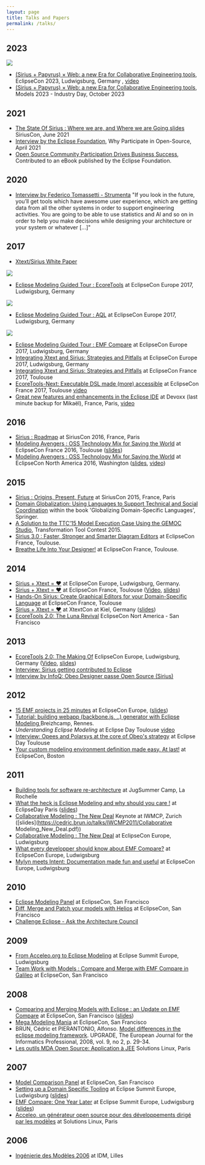 ```yaml
---
layout: page
title: Talks and Papers
permalink: /talks/
---
```

## 2023
[![](https://cedric.brun.io/talks/EclipseCon2023/thumbnail.png)](https://cedric.brun.io/talks/EclipseCon2023/EclipseCon_SiriusPapyrus_Web.pdf) 
* [(Sirius + Papyrus) × Web: a new Era for Collaborative Engineering tools](https://www.eclipsecon.org/2023/sessions/sirius-papyrus-%C3%97-web-new-era-collaborative-engineering-tools), EclipseCon 2023, Ludwigsburg, Germany , [video](https://www.youtube.com/watch?v=18MuxEVm6y0)
* [(Sirius + Papyrus) × Web: a new Era for Collaborative Engineering tools](https://conf.researchr.org/track/models-2023/models-2023-industry-days#program), Models 2023 - Industry Day, October 2023

## 2021
* [The State Of Sirius : Where we are, and Where we are Going](https://www.youtube.com/watch?v=MBc6O_pxinA),[slides](https://cedric.brun.io/talks/SiriusCon2021/SiriusCon_2021-The_State_of_Sirius_Where_We_Are_and_Where_We_Are_Going.pdf) SiriusCon, June 2021
* [Interview by the Eclipse Foundation](https://www.youtube.com/watch?v=zh6uTWMIqzs), Why Participate in Open-Source, April 2021
* [Open Source Community Participation Drives Business Success](https://outreach.eclipse.foundation/participate-open-source-ebook), Contributed to an eBook published by the Eclipse Foundation.

## 2020
* [Interview by Federico Tomassetti - Strumenta](https://tomassetti.me/interview-with-cedric-brun/) "If you look in the future, you’ll get tools which have awesome user experience, which are getting data from all the other systems in order to support engineering activities. You are going to be able to use statistics and AI and so on in order to help you make decisions while designing your architecture or your system or whatever [...]"


## 2017
* [Xtext/Sirius White Paper](https://www.obeodesigner.com/en/white-paper-xtext-sirius)

[![](https://cedric.brun.io/talks/EclipseConEU2017/ecoretools_thumbnail.png)](https://cedric.brun.io/talks/EclipseConEU2017/EclipseModelingGuidedTour-ecoretools.pdf)
* [Eclipse Modeling Guided Tour : EcoreTools](https://cedric.brun.io/talks/EclipseConEU2017/EclipseModelingGuidedTour-ecoretools.pdf) at EclipseCon Europe 2017, Ludwigsburg, Germany

[![](https://cedric.brun.io/talks/EclipseConEU2017/aql_thumbnail.png)](https://cedric.brun.io/talks/EclipseConEU2017/EclipseModelingGuidedTour-aql.pdf)
* [Eclipse Modeling Guided Tour : AQL](https://cedric.brun.io/talks/EclipseConEU2017/EclipseModelingGuidedTour-aql.pdf) at EclipseCon Europe 2017, Ludwigsburg, Germany
  
[![](https://cedric.brun.io/talks/EclipseConEU2017/compare_thumbnail.png)](https://cedric.brun.io/talks/EclipseConEU2017/EclipseModelingGuidedTour-compare.pdf)
* [Eclipse Modeling Guided Tour : EMF Compare](https://cedric.brun.io/talks/EclipseConEU2017/EclipseModelingGuidedTour-compare.pdf) at EclipseCon Europe 2017, Ludwigsburg, Germany
* [Integrating Xtext and Sirius: Strategies and Pitfalls](https://cedric.brun.io/talks/EclipseConEU2017/Sirius%20and%20Xtext-%20ECE.pdf) at EclipseCon Europe 2017, Ludwigsburg, Germany
* [Integrating Xtext and Sirius: Strategies and Pitfalls](https://www.slideshare.net/cbrun/integrating-xtext-and-sirius-strategies-and-pitfalls) at EclipseCon France 2017, Toulouse
* [EcoreTools-Next: Executable DSL made (more) accessible](https://cedric.brun.io/talks/EclipseConFR2017/ALE_talk.pdf) at EclipseCon France 2017, Toulouse  [video](https://www.youtube.com/watch?v=x4viqEFN7PU)
* [Great new features and enhancements in the Eclipse IDE](https://www.slideshare.net/mikaelbarbero/whats-new-in-eclipse-oxygen-devoxx-france-2017) at Devoxx (last minute backup for Mikaël), France, Paris,  [video](https://www.youtube.com/watch?v=jIcFiFZppSw)

## 2016
* [Sirius : Roadmap](https://cedric.brun.io/talks/SiriusCon2016/slides/#/) at SiriusCon 2016, France, Paris
* [Modeling Avengers : OSS Technology Mix for Saving the World](https://www.eclipsecon.org/france2016/session/modeling-avengers-open-source-technology-mix-saving-world) at EclipseCon France 2016, Toulouse ([slides](https://cedric.brun.io/talks/ModelingAvengers/#/))
* [Modeling Avengers : OSS Technology Mix for Saving the World](https://www.infoq.com/presentations/smart-farming-system-tools) at EclipseCon North America 2016, Washington ([slides](https://cedric.brun.io/talks/ModelingAvengers/#/), [video](https://www.infoq.com/presentations/smart-farming-system-tools))

## 2015
* [Sirius : Origins, Present, Future](https://cedric.brun.io/talks/SiriusOriginsPresentFuture/#/) at SiriusCon 2015, France, Paris
* [Domain Globalization: Using Languages to Support Technical and Social Coordination](https://link.springer.com/chapter/10.1007/978-3-319-26172-0_5) within the book 'Globalizing Domain-Specific Languages', Springer.
* [A Solution to the TTC'15 Model Execution Case Using the GEMOC Studio](https://hal.inria.fr/hal-01152342/), Transformation Tool Contest 2015.
* [Sirius 3.0 : Faster, Stronger and Smarter Diagram Editors](https://cedric.brun.io/talks/Sirius300FasterStrongerSmarter/slides/#/) at EclipseCon France, Toulouse.
* [Breathe Life Into Your Designer!](https://siriuslab.github.io/talks/BreatheLifeInYourDesigner/slides/index.html) at EclipseCon France, Toulouse.

## 2014

* [Sirius + Xtext = ♥](https://www.eclipsecon.org/europe2014/session/sirius-xtext-%E2%99%A5) at EclipseCon Europe, Ludwigsburg, Germany. 
* [Sirius + Xtext = ♥](https://www.eclipsecon.org/france2014/sites/default/files/slides/Xtext_Sirius.pdf) at EclipseCon France, Toulouse ([Video](https://www.youtube.com/watch?v=Ha0FbmcLjYY), [slides](https://www.eclipsecon.org/france2014/sites/default/files/slides/Xtext_Sirius.pdf))
* [Hands-On Sirius: Create Graphical Editors for your Domain-Specific Language](https://www.eclipsecon.org/france2014/session/hands-sirius-create-graphical-editors-your-domain-specific-language) at EclipseCon France, Toulouse
* [Sirius + Xtext = ♥](https://cedric.brun.io/talks/XtextCon2014/Xtext_Sirius.pdf) at XtextCon at Kiel, Germany ([slides](https://cedric.brun.io/talks/XtextCon2014/Xtext_Sirius.pdf))
* [EcoreTools 2.0: The Luna Revival](https://cedric.brun.io/talks/EclipseConUS2014/EcoreTools2.pdf) EclipseCon Nort America - San Francisco

## 2013

* [EcoreTools 2.0: The Making Of](https://www.eclipsecon.org/europe2013/ecoretools-20-making) EclipseCon Europe, Ludwigsburg, Germany ([Video](https://www.youtube.com/watch?v=XSP-oAmmS_E), [slides](https://www.eclipsecon.org/europe2013/sites/eclipsecon.org.europe2013/files/EcoreTools2.pdf))
* [Interview: Sirius getting contributed to Eclipse](https://www.youtube.com/watch?v=hyDxSmbSi2g)
* [Interview by InfoQ: Obeo Designer passe Open Source (Sirius)](https://www.infoq.com/fr/interviews/obeo-designer-open-source-sirius/)

## 2012

* [15 EMF projects in 25 minutes](https://cedric.brun.io/eclipsecon-europe-2012-slides/) at EclipseCon Europe, ([slides](https://cedric.brun.io/eclipsecon-europe-2012-slides/))
* [Tutorial: building webapp (backbone.js, ..) generator with Eclipse Modeling ](https://plus.google.com/+C%C3%A9dricBrun/posts/EKgDZ1grtEv) Breizhcamp, Rennes.
* *Understanding Eclipse Modeling*  at Eclipse Day Toulouse [video](https://www.youtube.com/watch?v=sFf34a5u92U)
* [Interview: Opees and Polarsys at the core of Obeo's strategy](https://www.youtube.com/watch?v=DD-miRQlnQc) at Eclipse Day Toulouse
* [Your custom modeling environment definition made easy. At last!](https://www.eclipsecon.org/2013/sessions/your-custom-modeling-environment-definition-made-easy-last) at EclipseCon, Boston


## 2011

* [Building tools for software re-architecture](https://sites.google.com/site/jugsummercamp/) at JugSummer Camp, La Rochelle
* [What the heck is Eclipse Modeling and why should you care !](https://cedric.brun.io/talks/EclipseDayParis2011/EclipseModeling.pdf) at EclipseDay Paris ([slides](https://cedric.brun.io/talks/EclipseDayParis2011/EclipseModeling.pdf))
* [Collaborative Modeling : The New Deal](https://dl.acm.org/citation.cfm?id=2000411&dl=ACM&coll=DL&CFID=484729923&CFTOKEN=19061534) Keynote at IWMCP, Zurich ([slides](https://cedric.brun.io/talks/IWCMP2011/Collaborative Modeling_New_Deal.pdf))
* [Collaborative Modeling : The New Deal](https://www.eclipsecon.org/europe2011/sessions/collaborative-modeling-new-deal.html) at EclipseCon Europe, Ludwigsburg
* [What every developper should know about EMF Compare?](https://cedric.brun.io/talks/EclipseConEurope2011/CompareEcon.pdf) at EclipseCon Europe, Ludwigsburg
* [Mylyn meets Intent: Documentation made fun and useful](https://cedric.brun.io/talks/EclipseConEurope2011/Intent.pdf) at EclipseCon Europe, Ludwigsburg



## 2010

* [Eclipse Modeling Panel](https://www.eclipsecon.org/2010/sessions/index8474.html?id=1528) at EclipseCon, San Francisco
* [Diff, Merge and Patch your models with Helios](https://cedric.brun.io/talks/EclipseConUS2010/Compare.pdf) at EclipseCon, San Francisco
* [Challenge Eclipse - Ask the Architecture Council](https://www.eclipsecon.org/2010/sessions/index3b81.html?id=1209)

## 2009

* [From Acceleo.org to Eclipse Modeling](https://cedric.brun.io/talks/EclipseSummit2009/from_Acceleo.org_to_Eclipse_Modeling.pdf) at Eclipse Summit Europe, Ludwigsburg
* [Team Work with Models : Compare and Merge with EMF Compare in Galileo](https://cedric.brun.io/talks/EclipseConUS2009/TeamWorkWithModels_econ2009.pdf) at EclipseCon, San Francisco

## 2008

* [Comparing and Merging Models with Eclipse : an Update on EMF Compare](https://www.eclipsecon.org/2008/index7123.html?page=sub/&id=328) at EclipseCon, San Francisco ([slides](https://cedric.brun.io/talks/EclipseConUS2008/EMFCompare_update_2008.pdf))
* [Mega Modeling Mania](https://www.eclipsecon.org/2008/index17da.html?page=sub/&id=564) at EclipseCon, San Francisco
* BRUN, Cédric et PIERANTONIO, Alfonso. [Model differences in the eclipse modeling framework](https://cedric.brun.io/talks/Upgrade2008/preprint-upgrade-vol-IX-2.pdf). UPGRADE, The European Journal for the Informatics Professional, 2008, vol. 9, no 2, p. 29-34.
* [Les outils MDA Open Source: Application à JEE](https://cedric.brun.io/talks/SolutionsLinux2008/MDAOpenSource.pdf) Solutions Linux, Paris


## 2007
* [Model Comparison Panel](https://cedric.brun.io/talks/EclipseConUS2007/panel.pdf) at EclipseCon, San Francisco
* [Setting up a Domain Specific Tooling](https://www.eclipsecon.org/summiteurope2007/index337e.html?page=detail/&id=17) at Eclipse Summit Europe, Ludwigsburg ([slides](https://www.eclipsecon.org/summiteurope2007/presentations/ESE2007_SettingUpDSMtooling.pdf))
* [EMF Compare: One Year Later](https://www.eclipsecon.org/summiteurope2007/index34ed.html?page=detail/&id=24) at Eclipse Summit Europe, Ludwigsburg ([slides](https://cedric.brun.io/talks/EclipseSummit2007/EMFCompare_OneYearLater.pdf))
* [Acceleo, un générateur open source pour des développements dirigé par les modèles](https://cedric.brun.io/talks/SolutionsLinux2007/SolutionsLinux2007-Acceleo.pdf) at Solutions Linux, Paris

## 2006
* [Ingénierie des Modèles 2006](https://cedric.brun.io/talks/IDM06/Obeo.pdf) at IDM, Lilles
